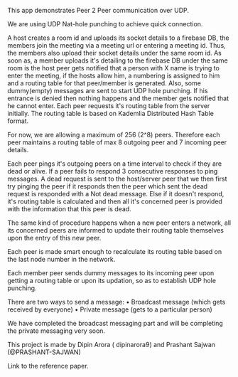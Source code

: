 
This app demonstrates Peer 2 Peer communication over UDP.

We are using UDP Nat-hole punching to achieve quick connection.

A host creates a room id and uploads its socket details to a firebase DB, the members join the meeting via a meeting url or entering a meeting id. Thus, the members also upload their socket details under the same room id. As soon as, a member uploads it's detailing to the firebase DB under the same room is the host peer gets notified that a person with X name is trying to enter the meeting, if the hosts allow him, a numbering is assigned to him and a routing table for that peer/member is generated. Also, some dummy(empty) messages are sent to start UDP hole punching. If his entrance is denied then nothing happens and the member gets notified that he cannot enter. Each peer requests it's routing table from the server initially. The routing table is based on Kademlia Distributed Hash Table format.

For now, we are allowing a maximum of 256 (2^8) peers. Therefore each peer maintains a routing table of max 8 outgoing peer and 7 incoming peer details.

Each peer pings it's outgoing peers on a time interval to check if they are dead or alive. If a peer fails to respond 3 consecutive responses to ping messages. A dead request is sent to the host/server peer that we then first try pinging the peer if it responds then the peer which sent the dead request is responded with a Not dead message. Else if it doesn't respond, it's routing table is calculated and then all it's concerned peer is provided with the information that this peer is dead.

The same kind of procedure happens when a new peer enters a network, all its concerned peers are informed to update their routing table themselves upon the entry of this new peer.

Each peer is made smart enough to recalculate its routing table based on the last node number in the network.

Each member peer sends dummy messages to its incoming peer upon getting a routing table or upon its updation, so as to establish UDP hole punching.

There are two ways to send a message:
• Broadcast message (which gets received by everyone)
• Private message (gets to a particular person)

We have completed the broadcast messaging part and will be completing the private messaging very soon.

This project is made by Dipin Arora ( dipinarora9) and Prashant Sajwan (@PRASHANT-SAJWAN)

Link to the reference paper.
